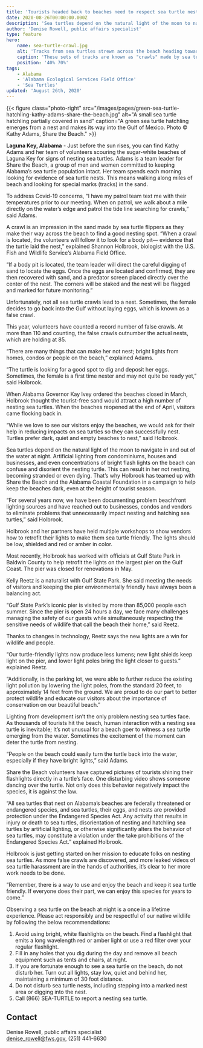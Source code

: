 ```yaml
---
title: 'Tourists headed back to beaches need to respect sea turtle nests'
date: 2020-08-26T00:00:00.000Z
description: 'Sea turtles depend on the natural light of the moon to navigate in and out of the water at night.  Artificial lighting from condominiums, houses and businesses, and even concentrations of bright flash lights on the beach can confuse and disorient the nesting turtle.'
author: 'Denise Rowell, public affairs specialist'
type: feature
hero:
    name: sea-turtle-crawl.jpg
    alt: 'Tracks from sea turtles strewn across the beach heading towards the dunes'
    caption: 'These sets of tracks are known as "crawls" made by sea turtles attempting to nest. During nesting season, Share the Beach volunteers search for crawls to track and mark the nests. Photo by Brittany Petersen, USFWS.'
    position: '40% 70%'
tags:
    - Alabama
    - 'Alabama Ecological Services Field Office'
    - 'Sea Turtles'
updated: 'August 26th, 2020'
---
```


{{< figure class="photo-right" src="/images/pages/green-sea-turtle-hatchling-kathy-adams-share-the-beach.jpg" alt="A small sea turtle hatchling partially covered in sand" caption="A green sea turtle hatchling emerges from a nest and makes its way into the Gulf of Mexico. Photo &copy; Kathy Adams, Share the Beach." >}}

**Laguna Key, Alabama** - Just before the sun rises, you can find Kathy Adams and her team of volunteers scouring the sugar-white beaches of Laguna Key for signs of nesting sea turtles. Adams is a team leader for Share the Beach, a group of men and women committed to keeping Alabama’s sea turtle population intact.  Her team spends each morning looking for evidence of sea turtle nests. This means walking along miles of beach and looking for special marks (tracks) in the sand.

To address Covid-19 concerns, “I have my patrol team text me with their temperatures prior to our meeting. When on patrol, we walk about a mile directly on the water’s edge and patrol the tide line searching for crawls,” said Adams.

A crawl is an impression in the sand made by sea turtle flippers as they make their way across the beach to find a good nesting spot.  “When a crawl is located, the volunteers will follow it to look for a body pit— evidence that the turtle laid the nest,” explained Shannon Holbrook, biologist with the U.S. Fish and Wildlife Service’s Alabama Field Office.

“If a body pit is located, the team leader will direct the careful digging of sand to locate the eggs.  Once the eggs are located and confirmed, they are then recovered with sand, and a predator screen placed directly over the center of the nest. The corners will be staked and the nest will be flagged and marked for future monitoring.”

Unfortunately, not all sea turtle crawls lead to a nest.  Sometimes, the female decides to go back into the Gulf without laying eggs, which is known as a false crawl.

This year, volunteers have counted a record number of false crawls.  At more than 110 and counting, the false crawls outnumber the actual nests, which are holding at 85.

“There are many things that can make her not nest; bright lights from homes, condos or people on the beach,” explained Adams.

“The turtle is looking for a good spot to dig and deposit her eggs.  Sometimes, the female is a first time nester and may not quite be ready yet,” said Holbrook.

When Alabama Governor Kay Ivey ordered the beaches closed in March, Holbrook thought the tourist-free sand would attract a high number of nesting sea turtles. When the beaches reopened at the end of April, visitors came flocking back in.

“While we love to see our visitors enjoy the beaches, we would ask for their help in reducing impacts on sea turtles so they can successfully nest. Turtles prefer dark, quiet and empty beaches to nest,” said Holbrook.

Sea turtles depend on the natural light of the moon to navigate in and out of the water at night.  Artificial lighting from condominiums, houses and businesses, and even concentrations of bright flash lights on the beach can confuse and disorient the nesting turtle. This can result in her not nesting, becoming stranded or even dying. That’s why Holbrook has teamed up with Share the Beach and the Alabama Coastal Foundation in a campaign to help keep the beaches dark, even at the height of tourist season.

“For several years now, we have been documenting problem beachfront lighting sources and have reached out to businesses, condos and vendors to eliminate problems that unnecessarily impact nesting and hatching sea turtles,” said Holbrook.

Holbrook and her partners have held multiple workshops to show vendors how to retrofit their lights to make them sea turtle friendly. The lights should be low, shielded and red or amber in color.

Most recently, Holbrook has worked with officials at Gulf State Park in Baldwin County to help retrofit the lights on the largest pier on the Gulf Coast. The pier was closed for renovations in May.

Kelly Reetz is a naturalist with Gulf State Park. She said meeting the needs of visitors and keeping the pier environmentally friendly have always been a balancing act.

“Gulf State Park’s iconic pier is visited by more than 85,000 people each summer. Since the pier is open 24 hours a day, we face many challenges managing the safety of our guests while simultaneously respecting the sensitive needs of wildlife that call the beach their home,” said Reetz.

Thanks to changes in technology, Reetz says the new lights are a win for wildlife and people.

“Our turtle-friendly lights now produce less lumens; new light shields keep light on the pier, and lower light poles bring the light closer to guests.” explained Reetz.

“Additionally, in the parking lot, we were able to further reduce the existing light pollution by lowering the light poles, from the standard 20 feet, to approximately 14 feet from the ground. We are proud to do our part to better protect wildlife and educate our visitors about the importance of conservation on our beautiful beach.”

Lighting from development isn’t the only problem nesting sea turtles face. As thousands of tourists hit the beach, human interaction with a nesting sea turtle is inevitable; It’s not unusual for a beach goer to witness a sea turtle emerging from the water.  Sometimes the excitement of the moment can deter the turtle from nesting.

“People on the beach could easily turn the turtle back into the water, especially if they have bright lights,” said Adams.

Share the Beach volunteers have captured pictures of tourists shining their flashlights directly in a turtle’s face. One disturbing video shows someone dancing over the turtle. Not only does this behavior negatively impact  the species, it is against the law.

“All sea turtles that nest on Alabama’s beaches are federally threatened or endangered species, and sea turtles, their eggs, and nests are provided protection under the Endangered Species Act. Any activity that results in injury or death to sea turtles, disorientation of nesting and hatchling sea turtles by artificial lighting, or otherwise significantly alters the behavior of sea turtles, may constitute a violation under the take prohibitions of the Endangered Species Act.” explained Holbrook.

Holbrook is just getting started on her mission to educate folks on nesting sea turtles.  As more false crawls are discovered, and more leaked videos of sea turtle harassment are in the hands of authorities, it’s clear to her more work needs to be done.

“Remember, there is a way to use and enjoy the beach and keep it sea turtle friendly. If everyone does their part, we can enjoy this species for years to come.”

Observing a sea turtle on the beach at night is a once in a lifetime experience.  Please act responsibly and be respectful of our native wildlife by following the below recommendations:

1. Avoid using bright, white flashlights on the beach.  Find a flashlight that emits a long wavelength red or amber light or use a red filter over your regular flashlight.
2. Fill in any holes that you dig during the day and remove all beach equipment such as tents and chairs, at night.
3. If you are fortunate enough to see a sea turtle on the beach, do not disturb her.  Turn out all lights, stay low, quiet and behind her, maintaining a minimum of 30 foot distance.
4. Do not disturb sea turtle nests, including stepping into a marked nest area or digging into the nest.
5. Call (866) SEA-TURTLE to report a nesting sea turtle.

## Contact

Denise Rowell, public affairs specialist  
[denise_rowell@fws.gov](mailto:denise_rowell@fws.gov), (251) 441-6630